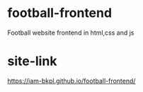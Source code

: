 # football-frontend
Football website frontend in html,css and js
# site-link
https://iam-bkpl.github.io/football-frontend/
